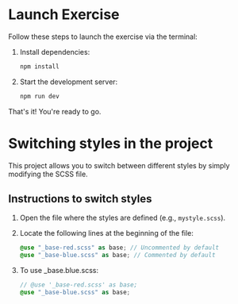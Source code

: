 # Launch Exercise

Follow these steps to launch the exercise via the terminal:

1. Install dependencies:

   ```bash
   npm install
   ```

2. Start the development server:
   ```bash
   npm run dev
   ```

That's it! You're ready to go.

# Switching styles in the project

This project allows you to switch between different styles by simply modifying the SCSS file.

## Instructions to switch styles

1. Open the file where the styles are defined (e.g., `mystyle.scss`).

2. Locate the following lines at the beginning of the file:

   ```scss
   @use "_base-red.scss" as base; // Uncommented by default
   @use "_base-blue.scss" as base; // Commented by default
   ```

3. To use \_base.blue.scss:
   ```scss
   // @use '_base-red.scss' as base;
   @use "_base-blue.scss" as base;
   ```
